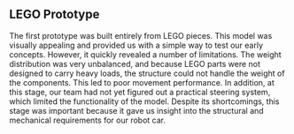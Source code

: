 ## LEGO Prototype

The first prototype was built entirely from LEGO pieces. 
This model was visually appealing and provided us with a simple way to test our early concepts.
However, it quickly revealed a number of limitations.
The weight distribution was very unbalanced, and because LEGO parts were not designed to carry heavy loads, the structure could not handle the weight of the components.
This led to poor movement performance.
In addition, at this stage, our team had not yet figured out a practical steering system, which limited the functionality of the model.
Despite its shortcomings, this stage was important because it gave us insight into the structural and mechanical requirements for our robot car.

